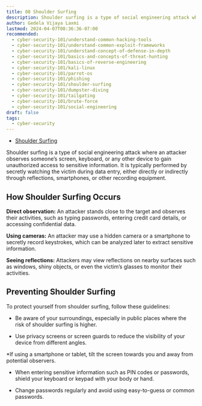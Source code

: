 ```yaml
---
title: 08 Shoulder Surfing
description: Shoulder surfing is a type of social engineering attack where an attacker observes someone’s screen, keyboard, or any other device to gain unauthorized access to sensitive information.
author: Gedela Vijaya Laxmi
lastmod: 2024-04-07T08:36:36-07:00
recommended:
  - cyber-security-101/understand-common-hacking-tools
  - cyber-security-101/understand-common-exploit-frameworks
  - cyber-security-101/understand-concept-of-defense-in-depth
  - cyber-security-101/basics-and-concepts-of-threat-hunting
  - cyber-security-101/basics-of-reverse-engineering
  - cyber-security-101/kali-linux
  - cyber-security-101/parrot-os
  - cyber-security-101/phishing
  - cyber-security-101/shoulder-surfing
  - cyber-security-101/dumpster-diving
  - cyber-security-101/tailgating
  - cyber-security-101/brute-force
  - cyber-security-101/social-engineering
draft: false
tags:
  - cyber-security
---
```


* [Shoulder Surfing](https://www.youtube.com/shorts/Dk1sw4YoU_E)

Shoulder surfing is a type of social engineering attack where an attacker observes someone’s screen, keyboard, or any other device to gain unauthorized access to sensitive information. It is typically performed by secretly watching the victim during data entry, either directly or indirectly through reflections, smartphones, or other recording equipment.

## How Shoulder Surfing Occurs

**Direct observation:** An attacker stands close to the target and observes their activities, such as typing passwords, entering credit card details, or accessing confidential data.

**Using cameras:** An attacker may use a hidden camera or a smartphone to secretly record keystrokes, which can be analyzed later to extract sensitive information.

**Seeing reflections:** Attackers may view reflections on nearby surfaces such as windows, shiny objects, or even the victim’s glasses to monitor their activities.

## Preventing Shoulder Surfing

To protect yourself from shoulder surfing, follow these guidelines:

* Be aware of your surroundings, especially in public places where the risk of shoulder surfing is higher.

* Use privacy screens or screen guards to reduce the visibility of your device from different angles.
  
*If using a smartphone or tablet, tilt the screen towards you and away from potential observers.

* When entering sensitive information such as PIN codes or passwords, shield your keyboard or keypad with your body or hand.

* Change passwords regularly and avoid using easy-to-guess or common passwords.
